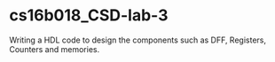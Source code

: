 # cs16b018_CSD-lab-3
Writing a HDL code to design the components such as DFF, Registers, Counters and memories.
